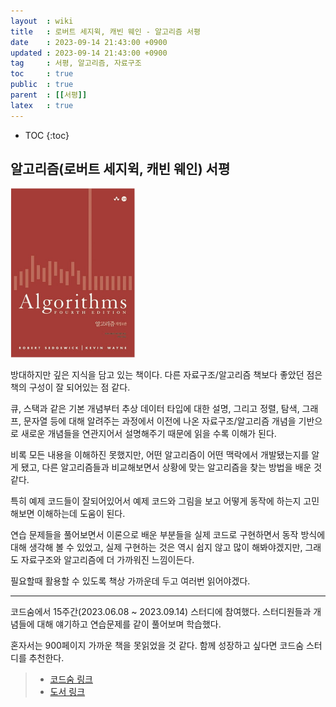 ```yaml
---
layout  : wiki
title   : 로버트 세지윅, 캐빈 웨인 - 알고리즘 서평
date    : 2023-09-14 21:43:00 +0900
updated : 2023-09-14 21:43:00 +0900
tag     : 서평, 알고리즘, 자료구조
toc     : true
public  : true
parent  : [[서평]]
latex   : true
---
```


* TOC
{:toc}

## 알고리즘(로버트 세지윅, 캐빈 웨인) 서평

<img src="./algorithms.png" width="200" alt="알고리즘-로버트세지윅-케빈웨인" >

방대하지만 깊은 지식을 담고 있는 책이다. 다른 자료구조/알고리즘 책보다 좋았던 점은 책의 구성이 잘 되어있는 점 같다.

큐, 스택과 같은 기본 개념부터 추상 데이터 타입에 대한 설명, 그리고 정렬, 탐색, 그래프, 문자열 등에 대해 알려주는 과정에서 이전에 나온 자료구조/알고리즘 개념을 기반으로 새로운 개념들을 연관지어서 설명해주기 때문에 읽을 수록 이해가 된다.

비록 모든 내용을 이해하진 못했지만, 어떤 알고리즘이 어떤 맥락에서 개발됐는지를 알게 됐고, 다른 알고리즘들과 비교해보면서 상황에 맞는 알고리즘을 찾는 방법을 배운 것 같다.

특히 예제 코드들이 잘되어있어서 예제 코드와 그림을 보고 어떻게 동작에 하는지 고민해보면 이해하는데 도움이 된다.

연습 문제들을 풀어보면서 이론으로 배운 부분들을 실제 코드로 구현하면서 동작 방식에 대해 생각해 볼 수 있었고, 실제 구현하는 것은 역시 쉽지 않고 많이 해봐야겠지만, 그래도 자료구조와 알고리즘에 더 가까워진 느낌이든다.

필요할때 활용할 수 있도록 책상 가까운데 두고 여러번 읽어야겠다.

-----

코드숨에서 15주간(2023.06.08 ~ 2023.09.14) 스터디에 참여했다. 스터디원들과 개념들에 대해 얘기하고 연습문제를 같이 풀어보며 학습했다.

혼자서는 900페이지 가까운 책을 못읽었을 것 같다. 함께 성장하고 싶다면 코드숨 스터디를 추천한다.

> - [코드숨 링크](https://www.codesoom.com/)
> - [도서 링크](https://product.kyobobook.co.kr/detail/S000001792777)
